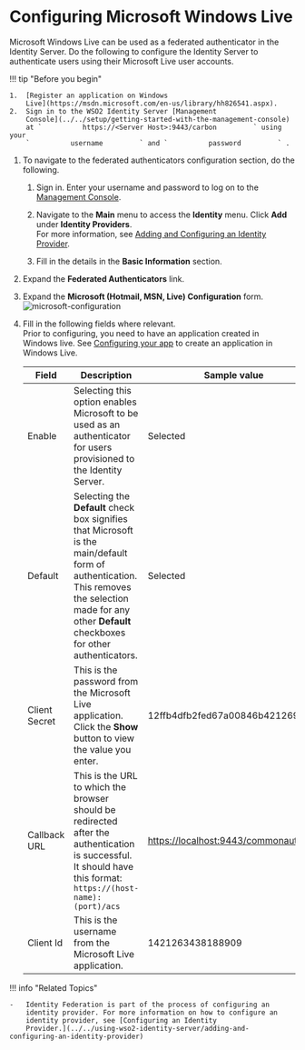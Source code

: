# Configuring Microsoft Windows Live

Microsoft Windows Live can be used as a federated authenticator in the
Identity Server. Do the following to configure the Identity Server to
authenticate users using their Microsoft Live user accounts.

!!! tip "Before you begin"
    
    1.  [Register an application on Windows
        Live](https://msdn.microsoft.com/en-us/library/hh826541.aspx).
    2.  Sign in to the WSO2 Identity Server [Management
        Console](../../setup/getting-started-with-the-management-console)
        at `          https://<Server Host>:9443/carbon         ` using your
        `          username         ` and `          password         ` .
    

1.  To navigate to the federated authenticators configuration section,
    do the following.
    1.  Sign in. Enter your username and password to log on to the
        [Management
        Console](../../setup/getting-started-with-the-management-console).
        
    2.  Navigate to the **Main** menu to access the **Identity** menu.
        Click **Add** under **Identity Providers**.  
        For more information, see [Adding and Configuring an Identity
        Provider](../../using-wso2-identity-server/adding-and-configuring-an-identity-provider).
        
    3.  Fill in the details in the **Basic Information** section.

2.  Expand the **Federated Authenticators** link.

3.  Expand the **Microsoft (Hotmail, MSN, Live) Configuration** form.  
    ![microsoft-configuration](../../assets/img/tutorials/microsoft-configuration.png)
    
4.  Fill in the following fields where relevant.  
    Prior to configuring, you need to have an application created in
    Windows live. See [Configuring your
    app](https://msdn.microsoft.com/en-us/library/hh826541.aspx) to
    create an application in Windows Live.

    | Field         | Description                                                                                                                                                                                                                | Sample value                                                                                                                                                     |
    |---------------|----------------------------------------------------------------------------------------------------------------------------------------------------------------------------------------------------------------------------|------------------------------------------------------------------------------------------------------------------------------------------------------------------|
    | Enable        | Selecting this option enables Microsoft to be used as an authenticator for users provisioned to the Identity Server.                                                                                                       | Selected                                                                                                                                                         |
    | Default       | Selecting the **Default** check box signifies that Microsoft is the main/default form of authentication. This removes the selection made for any other **Default** checkboxes for other authenticators.                    | Selected                                                                                                                                                         |
    | Client Secret | This is the password from the Microsoft Live application. Click the **Show** button to view the value you enter.                                                                                                           | 12ffb4dfb2fed67a00846b42126991f8                                                                                                                                 |
    | Callback URL  | This is the URL to which the browser should be redirected after the authentication is successful. It should have this format: `                               https://(host-name):(port)/acs                             ` | [https://localhost:9443/commonauth](https://www.google.com/url?q=https%3A%2F%2Flocalhost%3A9443%2Fcommonauth&sa=D&sntz=1&usg=AFQjCNG7dB10sZ-F07Du9Q5fT-mVDMfobg) |
    | Client Id     | This is the username from the Microsoft Live application.                                                                                                                                                                  | 1421263438188909                                                                                                                                                 |

!!! info "Related Topics"

	-   Identity Federation is part of the process of configuring an
		identity provider. For more information on how to configure an
		identity provider, see [Configuring an Identity
		Provider.](../../using-wso2-identity-server/adding-and-configuring-an-identity-provider)
